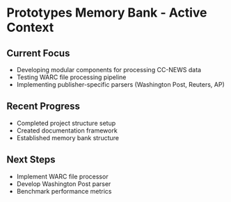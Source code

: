 # Prototypes Memory Bank - Active Context

## Current Focus
- Developing modular components for processing CC-NEWS data
- Testing WARC file processing pipeline
- Implementing publisher-specific parsers (Washington Post, Reuters, AP)

## Recent Progress
- Completed project structure setup
- Created documentation framework
- Established memory bank structure

## Next Steps
- Implement WARC file processor
- Develop Washington Post parser
- Benchmark performance metrics
